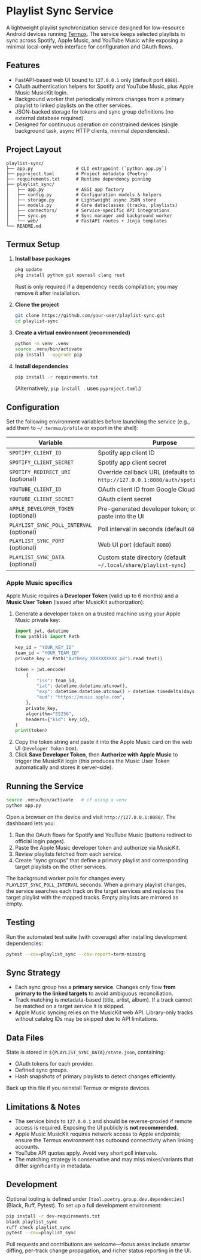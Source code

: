 # Playlist Sync Service

A lightweight playlist synchronization service designed for low-resource Android devices running [Termux](https://termux.dev/). The service keeps selected playlists in sync across Spotify, Apple Music, and YouTube Music while exposing a minimal local-only web interface for configuration and OAuth flows.

## Features
- FastAPI-based web UI bound to `127.0.0.1` only (default port `8080`).
- OAuth authentication helpers for Spotify and YouTube Music, plus Apple Music MusicKit login.
- Background worker that periodically mirrors changes from a primary playlist to linked playlists on the other services.
- JSON-backed storage for tokens and sync group definitions (no external database required).
- Designed for continuous operation on constrained devices (single background task, async HTTP clients, minimal dependencies).

## Project Layout
```
playlist-sync/
├── app.py                # CLI entrypoint (`python app.py`)
├── pyproject.toml        # Project metadata (Poetry)
├── requirements.txt      # Runtime dependency pinning
├── playlist_sync/
│   ├── app.py            # ASGI app factory
│   ├── config.py         # Configuration models & helpers
│   ├── storage.py        # Lightweight async JSON store
│   ├── models.py         # Core dataclasses (tracks, playlists)
│   ├── connectors/       # Service-specific API integrations
│   ├── sync.py           # Sync manager and background worker
│   └── web/              # FastAPI routes + Jinja templates
└── README.md
```

## Termux Setup

1. **Install base packages**
   ```bash
   pkg update
   pkg install python git openssl clang rust
   ```
   Rust is only required if a dependency needs compilation; you may remove it after installation.

2. **Clone the project**
   ```bash
   git clone https://github.com/your-user/playlist-sync.git
   cd playlist-sync
   ```

3. **Create a virtual environment (recommended)**
   ```bash
   python -m venv .venv
   source .venv/bin/activate
   pip install --upgrade pip
   ```

4. **Install dependencies**
   ```bash
   pip install -r requirements.txt
   ```
   (Alternatively, `pip install .` uses `pyproject.toml`.)

## Configuration

Set the following environment variables before launching the service (e.g., add them to `~/.termux/profile` or export in the shell):

| Variable | Purpose |
| --- | --- |
| `SPOTIFY_CLIENT_ID` | Spotify app client ID |
| `SPOTIFY_CLIENT_SECRET` | Spotify app client secret |
| `SPOTIFY_REDIRECT_URI` (optional) | Override callback URL (defaults to `http://127.0.0.1:8080/auth/spotify/callback`) |
| `YOUTUBE_CLIENT_ID` | OAuth client ID from Google Cloud Console |
| `YOUTUBE_CLIENT_SECRET` | OAuth client secret |
| `APPLE_DEVELOPER_TOKEN` (optional) | Pre-generated developer token; otherwise paste into the UI |
| `PLAYLIST_SYNC_POLL_INTERVAL` (optional) | Poll interval in seconds (default `60`) |
| `PLAYLIST_SYNC_PORT` (optional) | Web UI port (default `8080`) |
| `PLAYLIST_SYNC_DATA` (optional) | Custom state directory (default `~/.local/share/playlist-sync`) |

### Apple Music specifics
Apple Music requires a **Developer Token** (valid up to 6 months) and a **Music User Token** (issued after MusicKit authorization):

1. Generate a developer token on a trusted machine using your Apple Music private key:
   ```python
   import jwt, datetime
   from pathlib import Path

   key_id = "YOUR_KEY_ID"
   team_id = "YOUR_TEAM_ID"
   private_key = Path("AuthKey_XXXXXXXXXX.p8").read_text()

   token = jwt.encode(
       {
           "iss": team_id,
           "iat": datetime.datetime.utcnow(),
           "exp": datetime.datetime.utcnow() + datetime.timedelta(days=120),
           "aud": "https://music.apple.com",
       },
       private_key,
       algorithm="ES256",
       headers={"kid": key_id},
   )
   print(token)
   ```
2. Copy the token string and paste it into the Apple Music card on the web UI (`Developer Token` box).
3. Click **Save Developer Token**, then **Authorize with Apple Music** to trigger the MusicKit login (this produces the Music User Token automatically and stores it server-side).

## Running the Service

```bash
source .venv/bin/activate   # if using a venv
python app.py
```

Open a browser on the device and visit `http://127.0.0.1:8080/`. The dashboard lets you:
1. Run the OAuth flows for Spotify and YouTube Music (buttons redirect to official login pages).
2. Paste the Apple Music developer token and authorize via MusicKit.
3. Review playlists fetched from each service.
4. Create “sync groups” that define a primary playlist and corresponding target playlists on the other services.

The background worker polls for changes every `PLAYLIST_SYNC_POLL_INTERVAL` seconds. When a primary playlist changes, the service searches each track on the target services and replaces the target playlist with the mapped tracks. Empty playlists are mirrored as empty.

## Testing

Run the automated test suite (with coverage) after installing development dependencies:

```bash
pytest --cov=playlist_sync --cov-report=term-missing
```

## Sync Strategy

- Each sync group has a **primary service**. Changes only flow **from primary to the linked targets** to avoid ambiguous reconciliation.
- Track matching is metadata-based (title, artist, album). If a track cannot be matched on a target service it is skipped.
- Apple Music syncing relies on the MusicKit web API. Library-only tracks without catalog IDs may be skipped due to API limitations.

## Data Files

State is stored in `${PLAYLIST_SYNC_DATA}/state.json`, containing:
- OAuth tokens for each provider.
- Defined sync groups.
- Hash snapshots of primary playlists to detect changes efficiently.

Back up this file if you reinstall Termux or migrate devices.

## Limitations & Notes

- The service binds to `127.0.0.1` and should be reverse-proxied if remote access is required. Exposing the UI publicly is **not recommended**.
- Apple Music MusicKit requires network access to Apple endpoints; ensure the Termux environment has outbound connectivity when linking accounts.
- YouTube API quotas apply. Avoid very short poll intervals.
- The matching strategy is conservative and may miss mixes/variants that differ significantly in metadata.

## Development

Optional tooling is defined under `[tool.poetry.group.dev.dependencies]` (Black, Ruff, Pytest). To set up a full development environment:

```bash
pip install -r dev-requirements.txt
black playlist_sync
ruff check playlist_sync
pytest --cov=playlist_sync
```

Pull requests and contributions are welcome—focus areas include smarter diffing, per-track change propagation, and richer status reporting in the UI.
